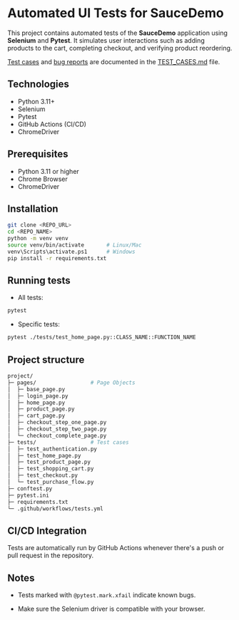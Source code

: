 # Automated UI Tests for SauceDemo

This project contains automated tests of the **SauceDemo** application using **Selenium** and **Pytest**. It simulates user interactions such as adding products to the cart, completing checkout, and verifying product reordering.

[Test cases](https://github.com/adrianwilker/selenium-pytest-demo/blob/main/TEST_CASES.md#test-cases) and [bug reports](https://github.com/adrianwilker/selenium-pytest-demo/blob/main/TEST_CASES.md#-bug-report) are documented in the [TEST_CASES.md](https://github.com/adrianwilker/selenium-pytest-demo/blob/main/TEST_CASES.md) file.

## Technologies

- Python 3.11+
- Selenium
- Pytest
- GitHub Actions (CI/CD)
- ChromeDriver

## Prerequisites

- Python 3.11 or higher
- Chrome Browser
- ChromeDriver

## Installation

```bash
git clone <REPO_URL>
cd <REPO_NAME>
python -m venv venv
source venv/bin/activate       # Linux/Mac
venv\Scripts\activate.ps1      # Windows
pip install -r requirements.txt
```

## Running tests
- All tests:
```bash
pytest
```

- Specific tests:
```bash
pytest ./tests/test_home_page.py::CLASS_NAME::FUNCTION_NAME
```

## Project structure

```bash
project/
├─ pages/                 # Page Objects
│  ├─ base_page.py
│  ├─ login_page.py
│  ├─ home_page.py
│  ├─ product_page.py
│  ├─ cart_page.py
│  ├─ checkout_step_one_page.py
│  ├─ checkout_step_two_page.py
│  └─ checkout_complete_page.py
├─ tests/                 # Test cases
│  ├─ test_authentication.py
│  ├─ test_home_page.py
│  ├─ test_product_page.py
│  ├─ test_shopping_cart.py
│  ├─ test_checkout.py
│  └─ test_purchase_flow.py
├─ conftest.py
├─ pytest.ini
├─ requirements.txt
└─ .github/workflows/tests.yml
```

## CI/CD Integration

Tests are automatically run by GitHub Actions whenever there's a push or pull request in the repository.

## Notes

- Tests marked with ```@pytest.mark.xfail``` indicate known bugs.

- Make sure the Selenium driver is compatible with your browser.
